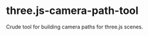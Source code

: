 three.js-camera-path-tool
=========================

Crude tool for building camera paths for three.js scenes.
